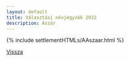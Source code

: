 ```yaml
---
layout: default
title: Választási névjegyzék 2022
description: Ászár
---
```


{% include settlementHTMLs/AAszaar.html %}

[Vissza](./)